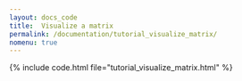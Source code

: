 ```yaml
---
layout: docs_code
title:  Visualize a matrix
permalink: /documentation/tutorial_visualize_matrix/
nomenu: true
---
```


{% include code.html file="tutorial_visualize_matrix.html" %}